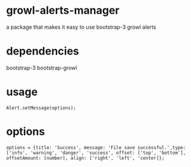 growl-alerts-manager
====================
a package that makes it easy to use bootstrap-3 growl alerts

dependencies
=============
bootstrap-3
bootstrap-growl

usage
======

````
Alert.setMessage(options);
````

options
=======

````
options = {title: 'Success', message: 'File save successful.',type: ['info', 'warning', 'danger', 'success', offset: ['top', 'bottom'], offsetAmount: [number], align: ['right', 'left', 'center]};
````

